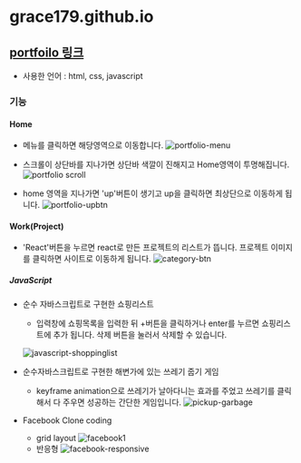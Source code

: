 # grace179.github.io

## [portfoilo 링크](https://grace179.github.io/)

* 사용한 언어 : html, css, javascript

### 기능
#### Home
* 메뉴를 클릭하면 해당영역으로 이동합니다.
   ![portfolio-menu](https://user-images.githubusercontent.com/72989367/99224671-20440c00-282a-11eb-8198-a68855b9e103.gif)

* 스크롤이 상단바를 지나가면 상단바 색깔이 진해지고 Home영역이 투명해집니다.
   ![portfolio scroll](https://user-images.githubusercontent.com/72989367/99223721-66986b80-2828-11eb-993c-815e3058886e.gif)

* home 영역을 지나가면 'up'버튼이 생기고 up을 클릭하면 최상단으로 이동하게 됩니다.
   ![portfolio-upbtn](https://user-images.githubusercontent.com/72989367/99224284-62208280-2829-11eb-9115-eaa279708b18.gif)

#### Work(Project)
* 'React'버튼을 누르면 react로 만든 프로젝트의 리스트가 뜹니다. 프로젝트 이미지를 클릭하면 사이트로 이동하게 됩니다.
![category-btn](https://user-images.githubusercontent.com/72989367/99225270-1d95e680-282b-11eb-8b5d-bba037086055.gif)

##### JavaScript
* 순수 자바스크립트로 구현한 쇼핑리스트
  - 입력창에 쇼핑목록을 입력한 뒤 +버튼을 클릭하거나 enter를 누르면 쇼핑리스트에 추가 됩니다. 삭제 버튼을 눌러서 삭제할 수 있습니다.
 
   ![javascript-shoppinglist](https://user-images.githubusercontent.com/72989367/99225884-1fac7500-282c-11eb-996f-d8680ea2aaf3.gif)

* 순수자바스크립트로 구현한 해변가에 있는 쓰레기 줍기 게임
   - keyframe animation으로 쓰레기가 날아다니는 효과를 주었고 쓰레기를 클릭해서 다 주우면 성공하는 간단한 게임입니다.
   ![pickup-garbage](https://user-images.githubusercontent.com/72989367/99227162-35229e80-282e-11eb-8626-af92f587634f.gif)

* Facebook Clone coding
   - grid layout
   ![facebook1](https://user-images.githubusercontent.com/72989367/99228030-6a7bbc00-282f-11eb-84f4-042d97a728c9.gif)
   - 반응형
   ![facebook-responsive](https://user-images.githubusercontent.com/72989367/99228479-03aad280-2830-11eb-9af4-dcecd2c15fb6.gif)

